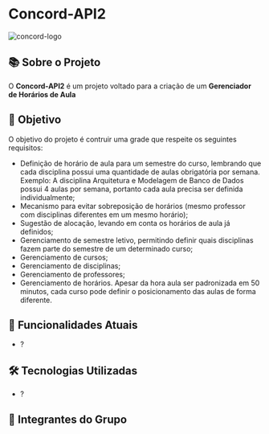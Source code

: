 # Concord-API2

![concord-logo](https://github.com/user-attachments/assets/3bb5acdc-81f5-46da-aaf5-e22a58e1978f)

## 📚 Sobre o Projeto

O **Concord-API2** é um projeto voltado para a criação de um **Gerenciador de Horários de Aula** 

## 🎯 Objetivo

O objetivo do projeto é contruir uma grade que respeite os seguintes requisitos:
-  Definição de horário de aula para um semestre do curso, lembrando que cada disciplina 
possui uma quantidade de aulas obrigatória por semana. Exemplo: A disciplina 
Arquitetura e Modelagem de Banco de Dados possui 4 aulas por semana, portanto cada 
aula precisa ser definida individualmente;
-  Mecanismo para evitar sobreposição de horários (mesmo professor com disciplinas 
diferentes em um mesmo horário);
-  Sugestão de alocação, levando em conta os horários de aula já definidos;
-  Gerenciamento de semestre letivo, permitindo definir quais disciplinas fazem parte do 
semestre de um determinado curso;
-  Gerenciamento de cursos;
-  Gerenciamento de disciplinas;
-  Gerenciamento de professores;
-  Gerenciamento de horários. Apesar da hora aula ser padronizada em 50 minutos, cada 
curso pode definir o posicionamento das aulas de forma diferente.

## 🚀 Funcionalidades Atuais

-  ?

## 🛠️ Tecnologias Utilizadas

-  ?
  
## 👥 Integrantes do Grupo

